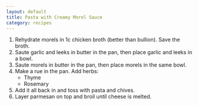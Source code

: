 ```yaml
---
layout: default
title: Pasta with Creamy Morel Sauce
category: recipes
---
```


1. Rehydrate morels in 1c chicken broth (better than bullion).  Save the broth.
2. Saute garlic and leeks in butter in the pan, then place garlic and leeks in a bowl.
3. Saute morels in butter in the pan, then place morels in the same bowl.
4. Make a rue in the pan.  Add herbs:
    * Thyme
    * Rosemary
5. Add it all back in and toss with pasta and chives.
6. Layer parmesan on top and broil until cheese is melted.
